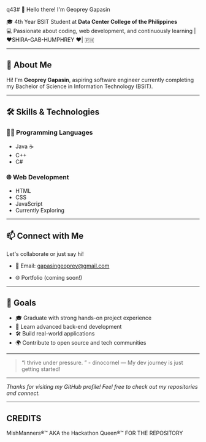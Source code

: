 q43# 📌 Hello there! I'm Geoprey Gapasin

🎓 4th Year BSIT Student at **Data Center College of the Philippines**  
💻 Passionate about coding, web development, and continuously learning |❤️SHIRA-GAB-HUMPHREY ❤️| 🇵🇭 

---

## 🧠 About Me

Hi! I'm **Geoprey Gapasin**, aspiring software engineer currently completing my Bachelor of Science in Information Technology (BSIT). 




---

## 🛠️ Skills & Technologies

### 👨‍💻 Programming Languages
- Java ☕
- C++
- C#

### 🌐 Web Development
- HTML
- CSS
- JavaScript
- Currently Exploring



---

## 📫 Connect with Me

Let's collaborate or just say hi!

- 📧 Email: gapasingeoprey@gmail.com  
 
- 🌐 Portfolio (coming soon!)

---

## 🚀 Goals

- 🎓 Graduate with strong hands-on project experience  
- 🧠 Learn advanced back-end development  
- 🛠 Build real-world applications  
- 🌍 Contribute to open source and tech communities

---

> “I thrive under pressure. ”   - dinocornel
> — My dev journey is just getting started!

---

*Thanks for visiting my GitHub profile! Feel free to check out my repositories and connect.*

---
## CREDITS
MishManners®™ AKA the Hackathon Queen®™ FOR THE REPOSITORY

